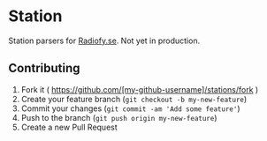 # Station

Station parsers for [Radiofy.se](http://radiofy.se). Not yet in production.

## Contributing

1. Fork it ( https://github.com/[my-github-username]/stations/fork )
2. Create your feature branch (`git checkout -b my-new-feature`)
3. Commit your changes (`git commit -am 'Add some feature'`)
4. Push to the branch (`git push origin my-new-feature`)
5. Create a new Pull Request
